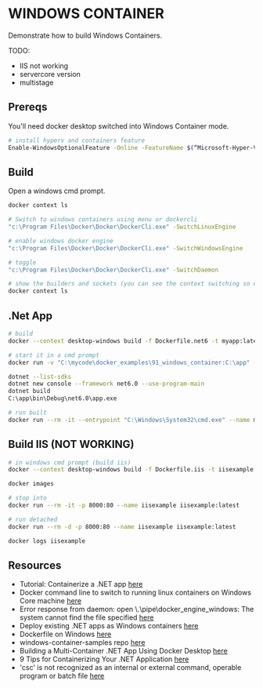 # WINDOWS CONTAINER

Demonstrate how to build Windows Containers.  

TODO:

* IIS not working
* servercore version
* multistage

## Prereqs

You'll need docker desktop switched into Windows Container mode.  

```sh
# install hyperv and containers feature
Enable-WindowsOptionalFeature -Online -FeatureName $(“Microsoft-Hyper-V”, “Containers”) -All
```

## Build

Open a windows cmd prompt.  

```sh
docker context ls

# Switch to windows containers using menu or dockercli
"c:\Program Files\Docker\Docker\DockerCli.exe" -SwitchLinuxEngine

# enable windows docker engine
"c:\Program Files\Docker\Docker\DockerCli.exe" -SwitchWindowsEngine

# toggle
"c:\Program Files\Docker\Docker\DockerCli.exe" -SwitchDaemon

# show the builders and sockets (you can see the context switching so either windows or linux is default)
docker context ls
```

## .Net App

```sh
# build
docker --context desktop-windows build -f Dockerfile.net6 -t myapp:latest .

# start it in a cmd prompt
docker run -v "C:\mycode\docker_examples\91_windows_container:C:\app" --rm -it --entrypoint "C:\Windows\System32\cmd.exe" --name myapp myapp:latest

dotnet --list-sdks
dotnet new console --framework net6.0 --use-program-main
dotnet build
C:\app\bin\Debug\net6.0\app.exe

# run built 
docker run --rm -it --entrypoint "C:\Windows\System32\cmd.exe" --name myapp myapp:latest
```

## Build IIS (NOT WORKING)

```sh
# in windows cmd prompt (build iis)
docker --context desktop-windows build -f Dockerfile.iis -t iisexample:latest .

docker images

# stop into
docker run --rm -it -p 8000:80 --name iisexample iisexample:latest 

# run detached
docker run --rm -d -p 8000:80 --name iisexample iisexample:latest 

docker logs iisexample
```

## Resources

* Tutorial: Containerize a .NET app [here](https://learn.microsoft.com/en-us/dotnet/core/docker/build-container?tabs=windows)
* Docker command line to switch to running linux containers on Windows Core machine [here](https://stackoverflow.com/questions/57081352/docker-command-line-to-switch-to-running-linux-containers-on-windows-core-machin)  
* Error response from daemon: open \\.\pipe\docker_engine_windows: The system cannot find the file specified [here](https://forums.docker.com/t/error-response-from-daemon-open-pipe-docker-engine-windows-the-system-cannot-find-the-file-specified/131750/2)
* Deploy existing .NET apps as Windows containers [here](https://learn.microsoft.com/en-us/dotnet/architecture/modernize-with-azure-containers/modernize-existing-apps-to-cloud-optimized/deploy-existing-net-apps-as-windows-containers)
* Dockerfile on Windows [here](https://learn.microsoft.com/en-us/virtualization/windowscontainers/manage-docker/manage-windows-dockerfile)  
* windows-container-samples repo [here](https://github.com/MicrosoftDocs/Virtualization-Documentation/tree/main/windows-container-samples)  
* Building a Multi-Container .NET App Using Docker Desktop [here](https://www.docker.com/blog/building-multi-container-net-app-using-docker-desktop/)  
* 9 Tips for Containerizing Your .NET Application [here](https://www.docker.com/blog/9-tips-for-containerizing-your-net-application/)  
* 'csc' is not recognized as an internal or external command, operable program or batch file [here](https://stackoverflow.com/questions/43080312/csc-is-not-recognized-as-an-internal-or-external-command-operable-program-or)
